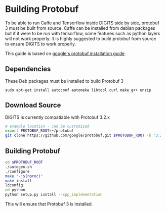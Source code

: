 # Building Protobuf

To be able to run Caffe and Tensorflow inside DIGITS side by side, protobuf 3 must be built from source. Caffe can be installed from debian packages but if it were to be run with tensorflow, some features such as python layers will not work properly. It is highly suggested to build protobuf from source to ensure DIGITS to work properly.

This guide is based on [google's protobuf installation guide](https://github.com/google/protobuf/blob/master/src/README.md).

## Dependencies

These Deb packages must be installed to build Protobuf 3
```
sudo apt-get install autoconf automake libtool curl make g++ unzip
```

## Download Source

DIGITS is currently compatiable with Protobuf 3.2.x

```sh
# example location - can be customized
export PROTOBUF_ROOT=~/protobuf
git clone https://github.com/google/protobuf.git $PROTOBUF_ROOT -b '3.2.x'
```

## Building Protobuf

```sh
cd $PROTOBUF_ROOT
./autogen.sh
./configure
make "-j$(nproc)"
make install
ldconfig
cd python
python setup.py install --cpp_implementation
```

This will ensure that Protobuf 3 is installed.